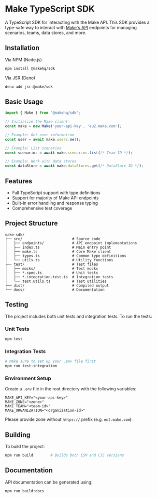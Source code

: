 # Make TypeScript SDK

A TypeScript SDK for interacting with the Make API. This SDK provides a type-safe way to interact with [Make's API](https://developers.make.com/api-documentation) endpoints for managing scenarios, teams, data stores, and more.

## Installation

Via NPM (Node.js)

```bash
npm install @makehq/sdk
```

Via JSR (Deno)

```bash
deno add jsr:@make/sdk
```

## Basic Usage

```typescript
import { Make } from '@makehq/sdk';

// Initialize the Make client
const make = new Make('your-api-key', 'eu2.make.com');

// Example: Get user information
const user = await make.users.me();

// Example: List scenarios
const scenarios = await make.scenarios.list(/* Team ID */);

// Example: Work with data stores
const dataStore = await make.dataStores.get(/* DataStore ID */);
```

## Features

- Full TypeScript support with type definitions
- Support for majority of Make API endpoints
- Built-in error handling and response typing
- Comprehensive test coverage

## Project Structure

```
make-sdk/
├── src/                       # Source code
│   ├── endpoints/             # API endpoint implementations
│   ├── index.ts               # Main entry point
│   ├── make.ts                # Core Make client
│   ├── types.ts               # Common type definitions
│   └── utils.ts               # Utility functions
├── test/                      # Test files
│   ├── mocks/                 # Test mocks
│   ├── *.spec.ts              # Unit tests
│   ├── *.integration.test.ts  # Integration tests
│   └── test.utils.ts          # Test utilities
├── dist/                      # Compiled output
└── docs/                      # Documentation
```

## Testing

The project includes both unit tests and integration tests. To run the tests:

### Unit Tests

```bash
npm test
```

### Integration Tests

```bash
# Make sure to set up your .env file first
npm run test:integration
```

### Environment Setup

Create a `.env` file in the root directory with the following variables:

```
MAKE_API_KEY="<your-api-key>"
MAKE_ZONE="<zone>"
MAKE_TEAM="<team-id>"
MAKE_ORGANIZATION="<organization-id>"
```

Please provide zone without `https://` prefix (e.g. `eu2.make.com`).

## Building

To build the project:

```bash
npm run build        # Builds both ESM and CJS versions
```

## Documentation

API documentation can be generated using:

```bash
npm run build:docs
```
